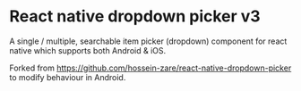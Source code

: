# React native dropdown picker v3

A single / multiple, searchable item picker (dropdown) component for react native which supports both Android & iOS.

Forked from https://github.com/hossein-zare/react-native-dropdown-picker to modify behaviour in Android.
